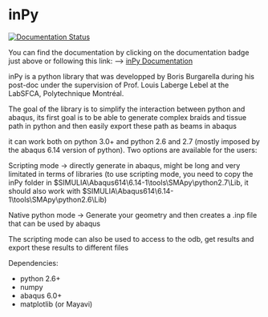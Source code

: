 # inPy

[![Documentation Status](https://readthedocs.org/projects/inpy/badge/?version=latest)](https://inpy.readthedocs.io/en/latest/?badge=latest)

You can find the documentation by clicking on the documentation badge just above or following this link: --> [inPy Documentation](https://inpy.readthedocs.io/en/latest/?badge=latest)

inPy is a python library that was developped by Boris Burgarella during his post-doc
under the supervision of Prof. Louis Laberge Lebel at the LabSFCA, Polytechnique Montréal.

The goal of the library is to simplify the interaction between python and abaqus,
its first goal is to be able to generate complex braids and tissue path in python and
then easily export these path as beams in abaqus

it can work both on python 3.0+ and python 2.6 and 2.7 (mostly imposed by the abaqus 6.14
version of python). Two options are available for the users:

Scripting mode -> directly generate in abaqus, might be long and very limitated in terms of libraries
(to use scripting mode, you need to copy the inPy folder in $SIMULIA\Abaqus614\6.14-1\tools\SMApy\python2.7\Lib,
it should also work with $SIMULIA\Abaqus614\6.14-1\tools\SMApy\python2.6\Lib)

Native python mode -> Generate your geometry and then creates a .inp file that can be used by abaqus

The scripting mode can also be used to access to the odb, get results and export these results to different files

Dependencies:
- python 2.6+
- numpy
- abaqus 6.0+
- matplotlib (or Mayavi)
